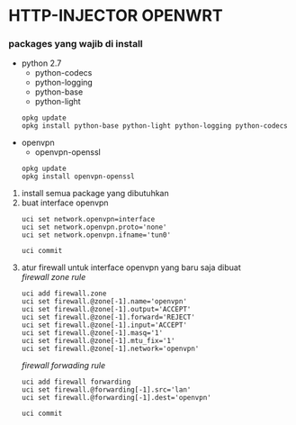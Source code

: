 # HTTP-INJECTOR OPENWRT

### packages yang wajib di install
* python 2.7
    * python-codecs 
    * python-logging 
    * python-base 
    * python-light
    ````
    opkg update
    opkg install python-base python-light python-logging python-codecs 
    ````
* openvpn
    * openvpn-openssl
    ````
    opkg update
    opkg install openvpn-openssl
    ````

1. install semua package yang dibutuhkan
2. buat interface openvpn
    ````
    uci set network.openvpn=interface
    uci set network.openvpn.proto='none'
    uci set network.openvpn.ifname='tun0'

    uci commit
    ````
3. atur firewall untuk interface openvpn yang baru saja dibuat  
    *firewall zone rule*
    ````
    uci add firewall.zone
    uci set firewall.@zone[-1].name='openvpn'
    uci set firewall.@zone[-1].output='ACCEPT'
    uci set firewall.@zone[-1].forward='REJECT'
    uci set firewall.@zone[-1].input='ACCEPT'
    uci set firewall.@zone[-1].masq='1'
    uci set firewall.@zone[-1].mtu_fix='1'
    uci set firewall.@zone[-1].network='openvpn'
    ````
    *firewall forwading rule*
    ````
    uci add firewall forwarding
    uci set firewall.@forwarding[-1].src='lan'
    uci set firewall.@forwarding[-1].dest='openvpn'

    uci commit
    ````